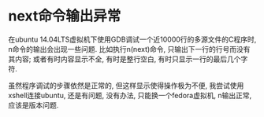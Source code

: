 # next命令输出异常

在ubuntu 14.04LTS虚拟机下使用GDB调试一个近10000行的多源文件的C程序时, n命令的输出会出现一些问题. 比如执行n(next)命令, 只输出下一行的行号而没有其内容; 或者有时内容显示不全, 有时是整行空白, 有时只显示一行的最后几个字符.

虽然程序调试的步骤依然是正常的, 但这样显示使得操作极为不便, 我尝试使用xshell连接ubuntu, 还是有问题, 没有办法, 只能换一个fedora虚拟机, n输出正常, 应该是版本问题.
